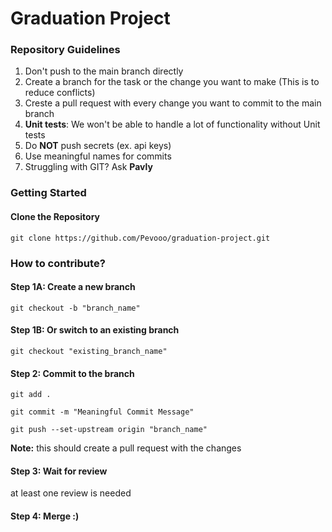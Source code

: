 # Graduation Project
### Repository Guidelines
1) Don't push to the main branch directly
2) Create a branch for the task or the change you want to make (This is to reduce conflicts)
3) Creste a pull request with every change you want to commit to the main branch
4) **Unit tests**: We won't be able to handle a lot of functionality without Unit tests
5) Do **NOT** push secrets (ex. api keys)
6) Use meaningful names for commits
7) Struggling with GIT? Ask **Pavly**

### Getting Started

#### Clone the Repository

`git clone https://github.com/Pevooo/graduation-project.git`

### How to contribute?

#### Step 1A: Create a new branch

`git checkout -b "branch_name"`

#### Step 1B: Or switch to an existing branch

`git checkout "existing_branch_name"`

#### Step 2: Commit to the branch

`git add .`

`git commit -m "Meaningful Commit Message"`

`git push --set-upstream origin "branch_name"`

**Note:** this should create a pull request with the changes

#### Step 3: Wait for review
at least one review is needed
#### Step 4: Merge :)
